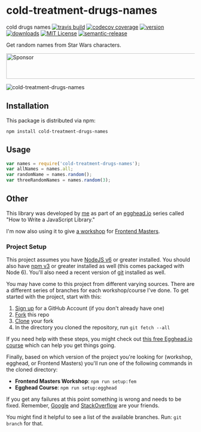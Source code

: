 # cold-treatment-drugs-names

cold drugs names
[![travis build](https://img.shields.io/travis/kentcdodds/cold-treatment-drugs-names.svg?style=flat-square)](https://travis-ci.org/kentcdodds/cold-treatment-drugs-names)
[![codecov coverage](https://img.shields.io/codecov/c/github/kentcdodds/cold-treatment-drugs-names.svg?style=flat-square)](https://codecov.io/github/kentcdodds/cold-treatment-drugs-names)
[![version](https://img.shields.io/npm/v/cold-treatment-drugs-names.svg?style=flat-square)](http://npm.im/cold-treatment-drugs-names)
[![downloads](https://img.shields.io/npm/dm/cold-treatment-drugs-names.svg?style=flat-square)](http://npm-stat.com/charts.html?package=cold-treatment-drugs-names&from=2015-08-01)
[![MIT License](https://img.shields.io/npm/l/cold-treatment-drugs-names.svg?style=flat-square)](http://opensource.org/licenses/MIT)
[![semantic-release](https://img.shields.io/badge/%20%20%F0%9F%93%A6%F0%9F%9A%80-semantic--release-e10079.svg?style=flat-square)](https://github.com/semantic-release/semantic-release)

Get random names from Star Wars characters.

<a href="https://app.codesponsor.io/link/PKGFLnhDiFvsUA5P4kAXfiPs/kentcdodds/cold-treatment-drugs-names" rel="nofollow"><img src="https://app.codesponsor.io/embed/PKGFLnhDiFvsUA5P4kAXfiPs/kentcdodds/cold-treatment-drugs-names.svg" style="width: 888px; height: 68px;" alt="Sponsor" /></a>

![cold-treatment-drugs-names](other/cold-treatment-drugs-names.gif)

## Installation

This package is distributed via npm:

```
npm install cold-treatment-drugs-names
```

## Usage

```javascript
var names = require('cold-treatment-drugs-names');
var allNames = names.all;
var randomName = names.random();
var threeRandomNames = names.random(3);
```

## Other

This library was developed by [me](https://twitter.com/kentcdodds) as part of an
[egghead.io](http://egghead.io/) series called "How to Write a JavaScript Library."

I'm now also using it to give [a workshop](http://kcd.im/fem-oss) for
[Frontend Masters](https://frontendmasters.com).

### Project Setup

This project assumes you have [NodeJS v6](http://nodejs.org/) or greater installed. You should
also have [npm v3](https://www.npmjs.com/) or greater installed as well (this comes packaged
with Node 6). You'll also need a recent version of [git](https://git-scm.com/) installed
as well.

You may have come to this project from different varying sources. There are a
different series of branches for each workshop/course I've done. To get started with
the project, start with this:

1. [Sign up](https://github.com/join) for a GitHub Account (if you don't already have one)
2. [Fork](https://help.github.com/articles/fork-a-repo/) this repo
3. [Clone](https://help.github.com/articles/cloning-a-repository/) your fork
4. In the directory you cloned the repository, run `git fetch --all`

If you need help with these steps, you might check out
[this free Egghead.io course](http://kcd.im/pull-request) which can help you get things going.

Finally, based on which version of the project you're looking for (workshop, egghead, or
Frontend Masters) you'll run one of the following commands in the cloned directory:

- **Frontend Masters Workshop**: `npm run setup:fem`
- **Egghead Course**: `npm run setup:egghead`

If you get any failures at this point something is wrong and needs to be fixed. Remember,
[Google](https://google.com) and [StackOverflow](https://stackoverflow.com) are your friends.

You might find it helpful to see a list of the available branches. Run: `git branch` for that.

